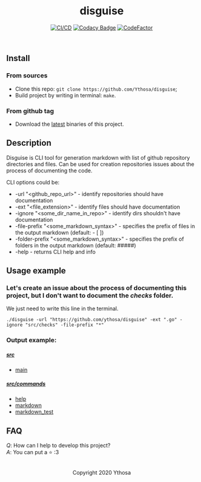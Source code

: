 <br>

<div align="center">
<h1>disguise</h1>

[![CI/CD](https://github.com/Ythosa/disguise/workflows/Go/badge.svg?branch=master)](https://github.com/Ythosa/disguise/actions)
[![Codacy Badge](https://api.codacy.com/project/badge/Grade/db828996dabb4d2a9e00c1fb3263bcd4)](https://app.codacy.com/manual/Ythosa/disguise?utm_source=github.com&utm_medium=referral&utm_content=Ythosa/disguise&utm_campaign=Badge_Grade_Dashboard)
[![CodeFactor](https://www.codefactor.io/repository/github/ythosa/disguise/badge)](https://www.codefactor.io/repository/github/ythosa/disguise)
</div>

<br>

## Install
### From sources
*   Clone this repo: `git clone https://github.com/Ythosa/disguise`;
*   Build project by writing in terminal: `make`.
### From github tag
*   Download the [latest](https://github.com/Ythosa/disguise/releases) binaries of this project.
      
## Description
Disguise is CLI tool for generation markdown with list of github repository directories and files. 
Can be used for creation repositories issues about the process of documenting the code.

CLI options could be:
*   -url "<github_repo_url>" - identify repositories should have documentation
*   -ext "<file_extension>" - identify files should have documentation
*   -ignore "<some_dir_name_in_repo>" - identify dirs shouldn't have documentation
*   -file-prefix "<some_markdown_syntax>" - specifies the prefix of files in the output markdown (default: - \[ \])
*   -folder-prefix "<some_markdown_syntax>" - specifies the prefix of folders in the output markdown (default: #####)
*   -help - returns CLI help and info

## Usage example
### Let's create an issue about the process of documenting this project, but I don't want to document the _checks_ folder.
We just need to write this line in the terminal.
```shell script
./disguise -url "https://github.com/ythosa/disguise" -ext ".go" -ignore "src/checks" -file-prefix "*"
```
### Output example:
##### [src](https://github.com/Ythosa/disguise/tree/master/src)
*   [main](https://github.com/Ythosa/disguise/blob/master/src/main.go)

##### [src/commands](https://github.com/Ythosa/disguise/tree/master/src/commands)
*   [help](https://github.com/Ythosa/disguise/blob/master/src/commands/help.go)
*   [markdown](https://github.com/Ythosa/disguise/blob/master/src/commands/markdown.go)
*   [markdown_test](https://github.com/Ythosa/disguise/blob/master/src/commands/markdown_test.go)

## FAQ
*Q*: How can I help to develop this project?  
*A*: You can put a :star: :3

<br>

<div align="center">
  Copyright 2020 Ythosa
</div>
